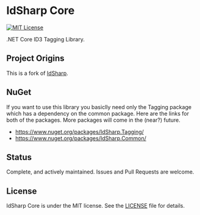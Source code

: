 # IdSharp Core

<!-- [![Build status](https://ci.appveyor.com/api/projects/status/l8v1xfrnrwm72r6g/branch/master?svg=true)](https://ci.appveyor.com/project/judwhite/idsharp/branch/master) 
 -->
 [![MIT License](http://img.shields.io/:license-mit-blue.svg)](https://github.com/judwhite/IdSharp/blob/master/LICENSE)

.NET Core ID3 Tagging Library.

## Project Origins

This is a fork of [IdSharp](https://github.com/judwhite/IdSharp).

## NuGet
If you want to use this library you basiclly need only the Tagging package which has a dependency on the common package.
Here are the links for both of the packages. More packages will come in the (near?) future.
*   <https://www.nuget.org/packages/IdSharp.Tagging/>
*   <https://www.nuget.org/packages/IdSharp.Common/>

## Status

Complete, and actively maintained. Issues and Pull Requests are welcome.

## License

IdSharp Core is under the MIT license. See the [LICENSE](https://github.com/judwhite/IdSharp/blob/master/LICENSE) file for details.
